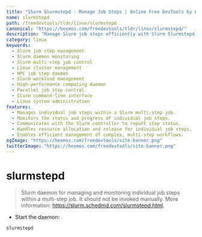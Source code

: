 ```yaml
---
title: "Slurm Slurmstepd - Manage Job Steps | Online Free DevTools by Hexmos"
name: slurmstepd
path: /freedevtools/tldr/linux/slurmstepd
canonical: "https://hexmos.com/freedevtools/tldr/linux/slurmstepd/"
description: "Manage Slurm job steps efficiently with Slurm Slurmstepd. Monitor and control individual job steps within a multi-step job. Free online resource, no registration required."
category: linux
keywords:
  - Slurm job step management
  - Slurm daemon monitoring
  - Slurm multi-step job control
  - Linux cluster management
  - HPC job step daemon
  - Slurm workload management
  - High-performance computing daemon
  - Parallel job step control
  - Slurm command-line interface
  - Linux system administration
features:
  - Manages individual job steps within a Slurm multi-step job.
  - Monitors the status and progress of individual job steps.
  - Communicates with the Slurm controller to report step status.
  - Handles resource allocation and release for individual job steps.
  - Enables efficient management of complex, multi-step workflows.
ogImage: "https://hexmos.com/freedevtools/site-banner.png"
twitterImage: "https://hexmos.com/freedevtools/site-banner.png"
---
```


# slurmstepd

> Slurm daemon for managing and monitoring individual job steps within a multi-step job.
> It should not be invoked manually.
> More information: <https://slurm.schedmd.com/slurmstepd.html>.

- Start the daemon:

`slurmstepd`

